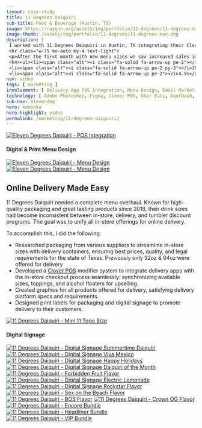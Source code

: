 ```yaml
---
layout: case-study
title: 11 Degrees Daiquiri
sub-title: Food & Beverage (Austin, TX)
image: https://raygun.org/assets/img/portfolio/11-degrees/11-degrees-mailchimp.jpg
image-thumb: /assets/img/portfolio/11-degrees/11-degrees-nav.png
description: |
 I worked with 11 Degrees Daiquiri in Austin, TX integrating their Clover POS system with Uber Eats, DoorDash and GrubHub. Working within their pre established brand guidelines I redesigned their print menu, and provided digital and print graphics for packaging, social media, and website promotions and managed their Mailchimp email marketing campaigns.
 <hr class="w-75 mx-auto my-4 text-light">
 <p>After the first month with new menu sizes we saw increased sales immediately:</p>
 <h4><ul><li><span class="alt"><i class="fa-solid fa-arrow-up pe-2"></i>44.3%</span> increase compared to last month</li>
 <li><span class="alt"><i class="fa-solid fa-arrow-up pe-2 py-3"></i>38%</span> increase in paid orders</li>
 <li><span class="alt"><i class="fa-solid fa-arrow-up pe-2"></i>4.5%</span> increase in average order amount</li></ul></h4>
nav: video
tags: [ marketing ]
involvement: [ Delivery App POS Integration, Menu Design, Email Marketing, Digital Signage, Sticker Design, Social Media ]
technology: [ Adobe Photoshop, Figma, Clover POS, Uber Eats, DoorDash, GrubHub, Filmora ]
sub-nav: elevendeg
hero: kominka
hero-highlight: video
permalink: /marketing/11-degrees-daiquiri/
---
```

<div class="container-fluid text-white elevendeg pt-5">
  <div class="container py-5">
    <div class="row g-5" id="trigger-1">
      <div class="col-lg-6 col-md-12" data-aos="fade-up" data-aos-anchor-placement="top-bottom" data-aos-anchor="#trigger-1" data-aos-once="true">  
        <a href="/assets/img/portfolio/11-degrees/11-degrees-clover.jpg" class="glightboxGallery"><img src="/assets/img/portfolio/11-degrees/11-degrees-clover.jpg" class="img-fluid cursor-zoom border border-5" alt="Eleven Degrees Daiquiri - POS Integration"></a>
        <div id="trigger-2">
        <h4 class="mt-5" data-aos="fade-up" data-aos-once="true" data-aos-anchor="#trigger-2">Digital & Print Menu Design</h4>
        <a href="/assets/img/portfolio/11-degrees/11-degrees-menu-1.jpg" class="glightboxGallery"><img src="/assets/img/portfolio/11-degrees/11-degrees-menu-1.jpg" class="img-fluid cursor-zoom border border-5 mb-5" alt="Eleven Degrees Daiquiri - Menu Design" data-aos="fade-up" data-aos-once="true" data-aos-anchor="#trigger-2"></a>
        <a href="/assets/img/portfolio/11-degrees/11-degrees-menu-2.jpg" class="glightboxGallery"><img src="/assets/img/portfolio/11-degrees/11-degrees-menu-2.jpg" class="img-fluid cursor-zoom border border-5" alt="Eleven Degrees Daiquiri - Menu Design" data-aos="fade-up" data-aos-once="true"></a>
        </div>
      </div>  
      <div class="col-lg-6 col-md-12" data-aos="fade-up" data-aos-anchor-placement="top-bottom" data-aos-anchor="#trigger-1" data-aos-once="true">
        <h2 class="elevendeg">Online Delivery Made Easy</h2>
        <p>11 Degrees Daiquiri needed a complete menu overhaul. Known for high-quality packaging and great tasting products since 2018, their drink sizes had become inconsistent between in-store, delivery, and tumbler discount programs. The goal was to unify all in-store offerings for online delivery.
        </p>
        <p class="my-5">To accomplish this, I did the following:</p>
        <p><ul class="pb-5">
          <li><i class="fas fa-location-crosshairs elevendeg pe-3"></i>Researched packaging from various suppliers to streamline in-store sizes with delivery containers, ensuring best prices, quality, and legal requirements for the state of Texas. Previously only 32oz & 64oz were offered for delivery</li>
          <li><i class="fas fa-location-crosshairs elevendeg pe-3"></i>Developed a <a href="https://www.clover.com/" target="_blank">Clover POS</a> modifier system to integrate delivery apps with the in-store checkout process seamlessly: synchronizing available sizes, toppings, and alcohol floaters for upselling.</li>
          <li><i class="fas fa-location-crosshairs elevendeg pe-3"></i>Created graphics for all products offered for delivery, satisfying delivery platform specs and requirements.</li>
          <li><i class="fas fa-location-crosshairs elevendeg pe-3"></i>Designed print labels for packaging and digital signage to promote delivery to their customers.</li>
        </ul></p>
        <p class="mt-5"><a href="/assets/img/portfolio/11-degrees/11-degrees-mini-11.jpg" class="glightboxGallery"><img src="/assets/img/portfolio/11-degrees/11-degrees-mini-11.jpg" class="img-fluid cursor-zoom border border-5" data-aos="fade-up" data-aos-once="true" alt="11 Degrees Daiquiri - Mini 11 Togo Size"></a></p>
      </div>
    </div>
  </div>
  <div class="container-fluid">
  <div class="row">
    <div class="col-12">
      <h4 data-aos="fade-up" data-aos-once="true" id="trigger-4" class="mt-5">Digital Signage</h4>
    </div>
  </div>
    <div class="row">
      <div class="col-sm-12 col-md-6">
      <a href="/assets/img/portfolio/11-degrees/11-degrees-summertime.jpg" class="glightboxGallery"><img src="/assets/img/portfolio/11-degrees/11-degrees-summertime.jpg" class="img-fluid cursor-zoom border border-5 mb-4" data-aos="fade-up" data-aos-once="true" alt="11 Degrees Daiquiri - Digital Signage Summertime Daiquiri"></a>
        <a href="/assets/img/portfolio/11-degrees/11-degrees-viva-mexico.jpg" class="glightboxGallery"><img src="/assets/img/portfolio/11-degrees/11-degrees-viva-mexico.jpg" class="img-fluid cursor-zoom border border-5 mb-4" data-aos="fade-up" data-aos-once="true" alt="11 Degrees Daiquiri - Digital Signage Viva Mexico"></a>
        <a href="/assets/img/portfolio/11-degrees/11-degrees-holidays.jpg" class="glightboxGallery"><img src="/assets/img/portfolio/11-degrees/11-degrees-holidays.jpg" class="img-fluid cursor-zoom border border-5 mb-4" data-aos="fade-up" data-aos-once="true" alt="11 Degrees Daiquiri - Digital Signage Happy Holidays"></a>
        <a href="/assets/img/portfolio/11-degrees/11-degrees-DOTM.jpg" class="glightboxGallery"><img src="/assets/img/portfolio/11-degrees/11-degrees-DOTM.jpg" class="img-fluid cursor-zoom border border-5 mb-4" data-aos="fade-up" data-aos-once="true" alt="11 Degrees Daiquiri - Digital Signage Daiquiri of the Month"></a>
        <a href="/assets/img/portfolio/11-degrees/Forbidden-Fruit-16_9.jpg" class="glightboxGallery"><img src="/assets/img/portfolio/11-degrees/Forbidden-Fruit-16_9.jpg" class="img-fluid cursor-zoom mb-4 border border-5" data-aos="fade-up" data-aos-once="true" alt="11 Degrees Daiquiri - Forbidden Fruit Flavor"></a>
      </div>
      <div class="col-sm-12 col-md-6">
        <a href="/assets/img/portfolio/11-degrees/electric-lemonade-16_9.jpg" class="glightboxGallery"><img src="/assets/img/portfolio/11-degrees/electric-lemonade-16_9.jpg" class="img-fluid cursor-zoom border border-5 mb-4" data-aos="fade-up" data-aos-once="true" alt="11 Degrees Daiquiri - Digital Signage Electric Lemonade"></a>
        <a href="/assets/img/portfolio/11-degrees/Rockstar-16_9.jpg" class="glightboxGallery"><img src="/assets/img/portfolio/11-degrees/Rockstar-16_9.jpg" class="img-fluid cursor-zoom border border-5 mb-4" data-aos="fade-up" data-aos-once="true" alt="11 Degrees Daiquiri - Digital Signage Rockstar Flavor"></a>
        <a href="/assets/img/portfolio/11-degrees/sex-on-the-beach-16_9.png" class="glightboxGallery"><img src="/assets/img/portfolio/11-degrees/sex-on-the-beach-16_9.png" class="img-fluid cursor-zoom border border-5 mb-4" data-aos="fade-up" data-aos-once="true" alt="11 Degrees Daiquiri - Sex on the Beach Flavor"></a>
        <a href="/assets/img/portfolio/11-degrees/bos-16_9.jpg" class="glightboxGallery"><img src="/assets/img/portfolio/11-degrees/bos-16_9.jpg" class="img-fluid cursor-zoom border border-5 mb-4" data-aos="fade-up" data-aos-once="true" alt="11 Degrees Daiquiri - BOS Flavor"></a>
        <a href="/assets/img/portfolio/11-degrees/DOTM-Crown-OG-16_9.jpg" class="glightboxGallery"><img src="/assets/img/portfolio/11-degrees/DOTM-Crown-OG-16_9.jpg" class="img-fluid cursor-zoom mb-4 border border-5" data-aos="fade-up" data-aos-once="true" alt="11 Degrees Daiquiri - Crown OG Flavor"></a>
        </div>
      </div>
    </div>
    <div class="row">
      <div class="col-4">
        <a href="/assets/img/portfolio/11-degrees/F1-Bundle-Encore-9x16.jpg" class="glightboxGallery"><img src="/assets/img/portfolio/11-degrees/F1-Bundle-Encore-9x16.jpg" class="img-fluid cursor-zoom mb-4 border border-5" data-aos="fade-up" data-aos-once="true" alt="11 Degrees Daiquiri - Encore Bundle"></a>
      </div>
      <div class="col-4">
        <a href="/assets/img/portfolio/11-degrees/F1-Bundle-Headliner-9x16.jpg" class="glightboxGallery"><img src="/assets/img/portfolio/11-degrees/F1-Bundle-Headliner-9x16.jpg" class="img-fluid cursor-zoom mb-4 border border-5" data-aos="fade-up" data-aos-once="true" alt="11 Degrees Daiquiri - Headliner Bundle"></a>
      </div>
      <div class="col-4">
        <a href="/assets/img/portfolio/11-degrees/F1-bundle-VIP-9x16.jpg" class="glightboxGallery"><img src="/assets/img/portfolio/11-degrees/F1-bundle-VIP-9x16.jpg" class="img-fluid cursor-zoom mb-4 border border-5" data-aos="fade-up" data-aos-once="true" alt="11 Degrees Daiquiri - VIP Bundle"></a>
      </div>
    </div>
  </div>
</div>